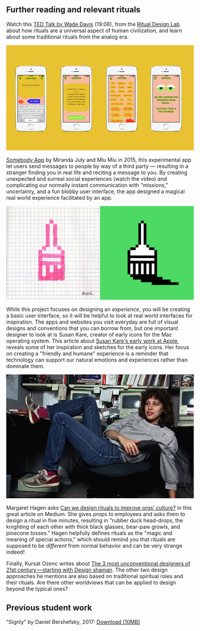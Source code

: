 ## Further reading and relevant rituals

Watch this [TED Talk by Wade Davis](https://www.ted.com/talks/wade_davis_on_the_worldwide_web_of_belief_and_ritual) \(19:08\), from the [Ritual Design Lab](http://www.ritualdesignlab.org/) about how rituals are a universal aspect of human civilization, and learn about some traditional rituals from the analog era.

![](/assets/somebody-app.jpg)

[Somebody App](http://somebodyapp.com/) by Miranda July and Miu Miu in 2015, this experimental app let users send messages to people by way of a third party — resulting in a stranger finding you in real life and reciting a message to you. By creating unexpected and surreal social experiences \(watch the video\) and complicating our normally instant communication with "missions," uncertainty, and a fun blobby user interface, the app designed a magical real world experience facilitated by an app.

![](/assets/susan-kare-icons.png)

While this project focuses on designing an _experience_, you will be creating a basic user interface, so it will be helpful to look at real world interfaces for inspiration. The apps and websites you visit everyday are full of visual designs and conventions that you can borrow from, but one important designer to look at is Susan Kare, creator of early icons for the Mac operating system. This article about [Susan Kare's early work at Apple](https://milanote.com/the-work/the-story-behind-susan-kares-iconic-design-work-for-apple), reveals some of her inspiration and sketches for the early icons. Her focus on creating a "friendly and humane" experience is a reminder that technology can support our natural emotions and experiences rather than dominate them. 


![](/assets/susan-kare-office.jpg)


Margaret Hagen asks [Can we design rituals to improve orgs’ culture?](https://medium.com/ritual-design/can-we-design-rituals-to-improve-orgs-culture-a876e8dee1bb) in this great article on Medium. She gives props to employees and asks them to design a ritual in five minutes, resulting in "rubber duck head-drops, the knighting of each other with thick black glasses, bear-paw growls, and pinecone tosses." Hagen helpfully defines rituals as the "magic and meaning of special actions," which should remind you that rituals are supposed to be _different_ from normal behavior and can be very strange indeed!

Finally, Kursat Ozenc writes about [The 3 most unconventional designers of 21st century — starting with Design shaman](https://medium.com/ritual-design/a-new-breed-of-21st-century-designers-b73712963b4). The other two design approaches he mentions are also based on traditional spiritual roles and their rituals. Are there other worldviews that can be applied to design beyond the typical ones?

## Previous student work

"Signly" by Daniel Bershefsky, 2017: [Download \(10MB\)](https://cdn.rawgit.com/dmd-program/work-examples/e6fd4cc2/dmd100-ritual-project/Ritual-Final-Prototype.zip)



